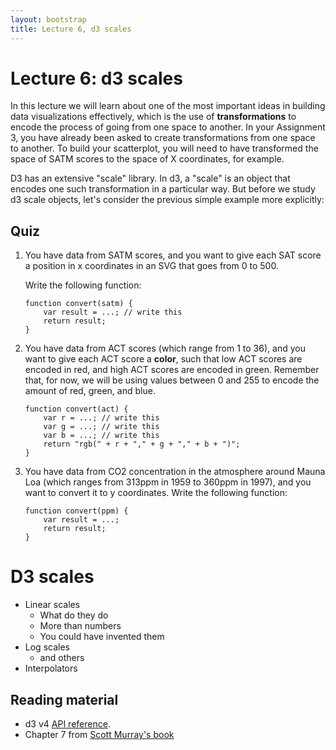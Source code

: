```yaml
---
layout: bootstrap
title: Lecture 6, d3 scales
---
```


# Lecture 6: d3 scales

In this lecture we will learn about one of the most important ideas in
building data visualizations effectively, which is the use of
**transformations** to encode the process of going from one space to
another. In your Assignment 3, you have already been asked to create
transformations from one space to another. To build your scatterplot,
you will need to have transformed the space of SATM scores to
the space of X coordinates, for example.

D3 has an extensive "scale" library. In d3, a "scale" is an object
that encodes one such transformation in a particular way. But before
we study d3 scale objects, let's consider the previous simple example more
explicitly:

## Quiz

1) You have data from SATM scores, and you want to give each SAT score
   a position in x coordinates in an SVG that goes from 0 to 500.

   Write the following function:
  
       function convert(satm) { 
           var result = ...; // write this
           return result;
       }

2) You have data from ACT scores (which range from 1 to 36), and you
   want to give each ACT score a **color**, such that low ACT scores
   are encoded in red, and high ACT scores are encoded in
   green. Remember that, for now, we will be using values between 0
   and 255 to encode the amount of red, green, and blue.
   
       function convert(act) {
           var r = ...; // write this
           var g = ...; // write this
           var b = ...; // write this
           return "rgb(" + r + "," + g + "," + b + ")";
       }

3) You have data from CO2 concentration in the atmosphere around Mauna
   Loa (which ranges from 313ppm in 1959 to 360ppm in 1997), and you
   want to convert it to y coordinates. Write the following function:

       function convert(ppm) {
           var result = ...;
           return result;
       }

# D3 scales

* Linear scales
  * What do they do
  * More than numbers
  * You could have invented them
* Log scales
  * and others
* Interpolators

## Reading material

* d3 v4
  [API reference](https://github.com/d3/d3/blob/master/API.md#scales-d3-scale).
* Chapter 7 from [Scott Murray's book](http://chimera.labs.oreilly.com/books/1230000000345/ch07.html)

